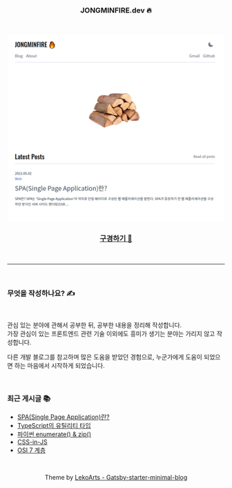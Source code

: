 <div align="center">

### JONGMINFIRE.dev 🔥
 
<br/>

![mainpage](mainpage.png)

### [구경하기 👀](https://jongminfire.dev)

<br/>

</div>

---

<br/>

### 무엇을 작성하나요? ✍️

<br/>

관심 있는 분야에 관해서 공부한 뒤, 공부한 내용을 정리해 작성합니다. <br/>
가장 관심이 있는 프론트엔드 관련 기술 이외에도 흥미가 생기는 분야는 가리지 않고 작성합니다. <br/>

다른 개발 블로그를 참고하며 많은 도움을 받았던 경험으로, 누군가에게 도움이 되었으면 하는 마음에서 시작하게 되었습니다.

<br/>

### 최근 게시글 📚

<!-- BLOG-POST-LIST:START -->
- [SPA(Single Page Application)란?](https://jongminfire.dev/spa-single-page-application-란)
- [TypeScript의 유틸리티 타입](https://jongminfire.dev/type-script의-유틸리티-타입)
- [파이썬 enumerate() & zip()](https://jongminfire.dev/파이썬-enumerate-zip)
- [CSS-in-JS](https://jongminfire.dev/css-in-js)
- [OSI 7 계층](https://jongminfire.dev/osi-7-계층)
<!-- BLOG-POST-LIST:END -->

<br/>

<div align="center">

Theme by [LekoArts - Gatsby-starter-minimal-blog](https://github.com/LekoArts/gatsby-starter-minimal-blog)

</div>